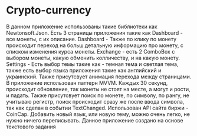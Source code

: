 # Crypto-currency
В данном приложение использованы такие библиотеки как Newtonsoft.Json.
Есть 3 страницы приложения такие как Dashboard - все монеты, с их описание.
Dashboard - Также по клику по монету происходит переход на больш детальную информацию про монету, с списком изменения курса монеты.
Exchange - есть 2 ComboBox с выбором монеты, какую обменить колличеству, и на какую монету.
Settings - Есть выбор темы такие как - темная тема и светлая тема, также есть выбор языка приложения такие как английский и украинский.
Также присутсвует анимация перехода между страницами.
В приложение использован паттерн MVVM.
Каждых 30 секунд, происходит обновление, так монеты не стоят на месте, а могут и рости, и падать.
Также присутсвует поиск по монете, по символу, по рангу, не учитываю регистр, поиск происходит сразу же после ввода символа, так как сделан в событии TextChanged.
Использован API сайта биржи - CoinCap.
Добавить новый язык, или новую тему, можно очень легко, не нужно ничего переписывать.
Данное приложение создано на основе текстового задания
